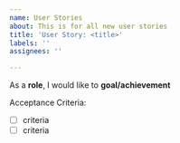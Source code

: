 ```yaml
---
name: User Stories
about: This is for all new user stories
title: 'User Story: <title>'
labels: ''
assignees: ''

---
```


As a **role**, I would like to **goal/achievement**

Acceptance Criteria:

- [ ] criteria
- [ ] criteria
